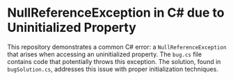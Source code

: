 # NullReferenceException in C# due to Uninitialized Property

This repository demonstrates a common C# error: a `NullReferenceException` that arises when accessing an uninitialized property.  The `bug.cs` file contains code that potentially throws this exception. The solution, found in `bugSolution.cs`, addresses this issue with proper initialization techniques.